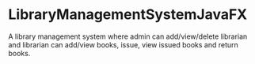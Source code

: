 # LibraryManagementSystemJavaFX
A library management system where admin can add/view/delete librarian and librarian can add/view books, issue, view issued books and return books.

